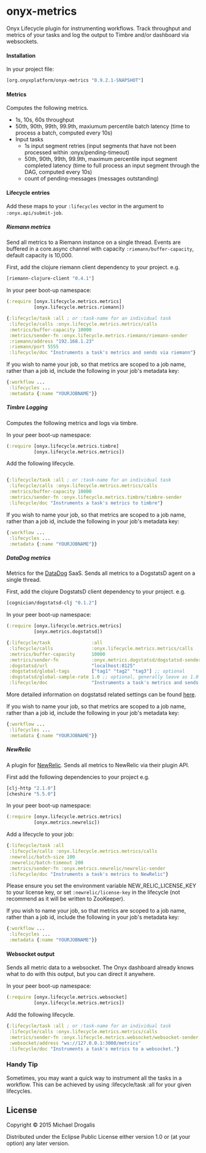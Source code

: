 # onyx-metrics

Onyx Lifecycle plugin for instrumenting workflows. Track throughput and metrics of your tasks and log the output to Timbre and/or dashboard via websockets.

#### Installation

In your project file:

```clojure
[org.onyxplatform/onyx-metrics "0.9.2.1-SNAPSHOT"]
```

#### Metrics

Computes the following metrics.
* 1s, 10s, 60s throughput
* 50th, 90th, 99th, 99.9th, maxiumum percentile batch latency (time to process a batch, computed every 10s)
* Input tasks
  * 1s input segment retries (input segments that have not been processed within :onyx/pending-timeout)
  * 50th, 90th, 99th, 99.9th, maximum percentile input segment completed latency (time to full process an input segment through the DAG, computed every 10s)
  * count of pending-messages (messages outstanding) 

#### Lifecycle entries

Add these maps to your `:lifecycles` vector in the argument to `:onyx.api/submit-job`.

##### Riemann metrics


Send all metrics to a Riemann instance on a single thread. Events are buffered in a core.async channel with capacity `:riemann/buffer-capacity`, default capacity is 10,000.

First, add the clojure riemann client dependency to your project. e.g.
```clojure
[riemann-clojure-client "0.4.1"]
```

In your peer boot-up namespace:

```clojure
(:require [onyx.lifecycle.metrics.metrics]
          [onyx.lifecycle.metrics.riemann])
```

```clojure
{:lifecycle/task :all ; or :task-name for an individual task
 :lifecycle/calls :onyx.lifecycle.metrics.metrics/calls
 :metrics/buffer-capacity 10000
 :metrics/sender-fn :onyx.lifecycle.metrics.riemann/riemann-sender
 :riemann/address "192.168.1.23"
 :riemann/port 5555
 :lifecycle/doc "Instruments a task's metrics and sends via riemann"}
```

If you wish to name your job, so that metrics are scoped to a job name, rather
than a job id, include the following in your job's metadata key:

```clojure
{:workflow ...
 :lifecycles ...
 :metadata {:name "YOURJOBNAME"}}
```

##### Timbre Logging

Computes the following metrics and logs via timbre.

In your peer boot-up namespace:

```clojure
(:require [onyx.lifecycle.metrics.timbre]
          [onyx.lifecycle.metrics.metrics])
```

Add the following lifecycle.

```clojure

{:lifecycle/task :all ; or :task-name for an individual task
 :lifecycle/calls :onyx.lifecycle.metrics.metrics/calls
 :metrics/buffer-capacity 10000
 :metrics/sender-fn :onyx.lifecycle.metrics.timbre/timbre-sender
 :lifecycle/doc "Instruments a task's metrics to timbre"}
```

If you wish to name your job, so that metrics are scoped to a job name, rather
than a job id, include the following in your job's metadata key:

```clojure
{:workflow ...
 :lifecycles ...
 :metadata {:name "YOURJOBNAME"}}
```

##### DataDog metrics

Metrics for the [DataDog](https://www.datadoghq.com/) SaaS. Sends all metrics to a DogstatsD agent on a single thread.

First, add the clojure DogstatsD client dependency to your project. e.g.
```clojure
[cognician/dogstatsd-clj "0.1.2"] 
```
In your peer boot-up namespace:

```clojure
(:require [onyx.lifecycle.metrics.metrics]
          [onyx.metrics.dogstatsd])
```

```clojure
{:lifecycle/task               :all
 :lifecycle/calls              :onyx.lifecycle.metrics.metrics/calls
 :metrics/buffer-capacity      10000
 :metrics/sender-fn            :onyx.metrics.dogstatsd/dogstatsd-sender
 :dogstatsd/url                "localhost:8125"
 :dogstatsd/global-tags        ["tag1" "tag2" "tag3"] ;; optional 
 :dogstatsd/global-sample-rate 1.0 ;; optional, generally leave as 1.0 as message volume is small
 :lifecycle/doc                "Instruments a task's metrics and sends to a datadog agent"}
```

More detailed information on dogstatsd related settings can be found
[here](https://github.com/Cognician/dogstatsd-clj).

If you wish to name your job, so that metrics are scoped to a job name, rather
than a job id, include the following in your job's metadata key:

```clojure
{:workflow ...
 :lifecycles ...
 :metadata {:name "YOURJOBNAME"}}
```

##### NewRelic 

A plugin for [NewRelic](http://newrelic.com/). Sends all metrics to NewRelic via their plugin API.

First add the following dependencies to your project e.g.

```clojure
[clj-http "2.1.0"]
[cheshire "5.5.0"]
```

In your peer boot-up namespace:

```clojure
(:require [onyx.lifecycle.metrics.metrics]
          [onyx.metrics.newrelic])
```

Add a lifecycle to your job:

```clojure
{:lifecycle/task :all
 :lifecycle/calls :onyx.lifecycle.metrics.metrics/calls
 :newrelic/batch-size 100
 :newrelic/batch-timeout 200
 :metrics/sender-fn :onyx.metrics.newrelic/newrelic-sender
 :lifecycle/doc "Instruments a task's metrics to NewRelic"}
```

Please ensure you set the environment variable NEW_RELIC_LICENSE_KEY to your license
key, or set `:newrelic/license-key` in the lifecycle (not recommend as it will
be written to ZooKeeper).

If you wish to name your job, so that metrics are scoped to a job name, rather
than a job id, include the following in your job's metadata key:

```clojure
{:workflow ...
 :lifecycles ...
 :metadata {:name "YOURJOBNAME"}}
```

#### Websocket output

Sends all metric data to a websocket. The Onyx dashboard already knows what to do with this output, but you can direct it anywhere.

In your peer boot-up namespace:

```clojure
(:require [onyx.lifecycle.metrics.websocket]
          [onyx.lifecycle.metrics.metrics])
```

Add the following lifecycle.


```clojure
{:lifecycle/task :all ; or :task-name for an individual task
 :lifecycle/calls :onyx.lifecycle.metrics.metrics/calls
 :metrics/sender-fn :onyx.lifecycle.metrics.websocket/websocket-sender
 :websocket/address "ws://127.0.0.1:3000/metrics"
 :lifecycle/doc "Instruments a task's metrics to a websocket."}
```



### Handy Tip

Sometimes, you may want a quick way to instrument all the tasks in a workflow.
This can be achieved by using :lifecycle/task :all for your given lifecycles.


## License

Copyright © 2015 Michael Drogalis

Distributed under the Eclipse Public License either version 1.0 or (at
your option) any later version.
